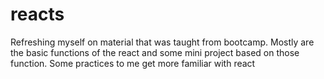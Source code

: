 # reacts
Refreshing myself on material that was taught from bootcamp. Mostly are the basic functions of the react and some mini project based on those function.
Some practices to me get more familiar with react

